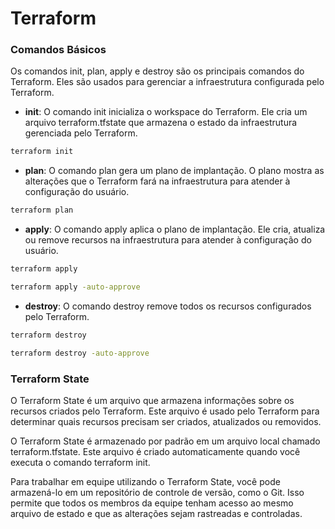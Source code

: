 # Terraform


### Comandos Básicos

Os comandos init, plan, apply e destroy são os principais comandos do Terraform. Eles são usados para gerenciar a infraestrutura configurada pelo Terraform.

- **init**: O comando init inicializa o workspace do Terraform. Ele cria um arquivo terraform.tfstate que armazena o estado da infraestrutura gerenciada pelo Terraform.

```bash 
terraform init
```

- **plan**: O comando plan gera um plano de implantação. O plano mostra as alterações que o Terraform fará na infraestrutura para atender à configuração do usuário.

```bash
terraform plan
```

- **apply**: O comando apply aplica o plano de implantação. Ele cria, atualiza ou remove recursos na infraestrutura para atender à configuração do usuário.

```bash
terraform apply
```
```bash
terraform apply -auto-approve
```

- **destroy**: O comando destroy remove todos os recursos configurados pelo Terraform.

```bash
terraform destroy
```
```bash
terraform destroy -auto-approve
```

### Terraform State


O Terraform State é um arquivo que armazena informações sobre os recursos criados pelo Terraform. Este arquivo é usado pelo Terraform para determinar quais recursos precisam ser criados, atualizados ou removidos.

O Terraform State é armazenado por padrão em um arquivo local chamado terraform.tfstate. Este arquivo é criado automaticamente quando você executa o comando terraform init.

Para trabalhar em equipe utilizando o Terraform State, você pode armazená-lo em um repositório de controle de versão, como o Git. Isso permite que todos os membros da equipe tenham acesso ao mesmo arquivo de estado e que as alterações sejam rastreadas e controladas.

